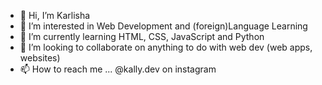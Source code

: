 - 👋 Hi, I’m Karlisha
- 👀 I’m interested in Web Development and (foreign)Language Learning
- 🌱 I’m currently learning HTML, CSS, JavaScript and Python
- 💞️ I’m looking to collaborate on anything to do with web dev (web apps, websites)
- 📫 How to reach me ... @kally.dev on instagram

<!---
al-latte/al-latte is a ✨ special ✨ repository because its `README.md` (this file) appears on your GitHub profile.
You can click the Preview link to take a look at your changes.

#Hi, I'm Karlisha 👋🏾😊!

##About Me

I am an aspiring frontend web developer. I'm currently learning React and Typescript.
I'm a dog and cat owner, I like learning foreign languages, I love watching animes and kdramas.
I've been using Frontend Mentor challenges to practise my skills. 

--->

